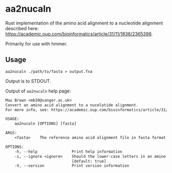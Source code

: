 # aa2nucaln

Rust implementation of the amino acid alignment to a nucleotide alignment described here: https://academic.oup.com/bioinformatics/article/31/11/1836/2365396.

Primarily for use with hmmer.

## Usage

`aa2nucaln ./path/to/fasta > output.fna`

Output is to STDOUT.

Output of `aa2nucaln` help page:

```txt
Max Brown <mb39@sanger.ac.uk>
Convert an amino acid alignment to a nucelotide alignment.
For more info, see: https://academic.oup.com/bioinformatics/article/31/11/1836/2365396

USAGE:
    aa2nucaln [OPTIONS] [fasta]

ARGS:
    <fasta>    The reference amino acid alignment file in fasta format.

OPTIONS:
    -h, --help               Print help information
    -i, --ignore <ignore>    Should the lower-case letters in an amino acid alignment be ignored?
                             [default: true]
    -V, --version            Print version information
```